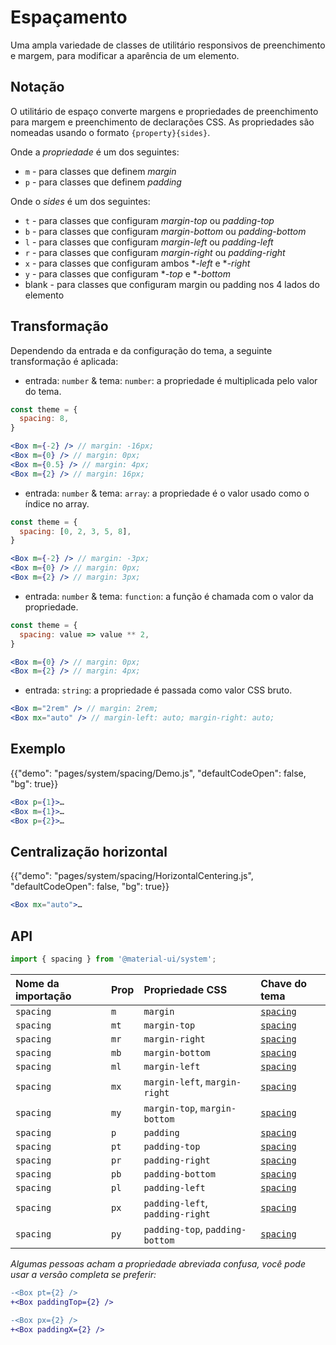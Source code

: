 # Espaçamento

<p class="description">Uma ampla variedade de classes de utilitário responsivos de preenchimento e margem, para modificar a aparência de um elemento.</p>

## Notação

O utilitário de espaço converte margens e propriedades de preenchimento para margem e preenchimento de declarações CSS. As propriedades são nomeadas usando o formato `{property}{sides}`.

Onde a *propriedade* é um dos seguintes:

- `m` - para classes que definem *margin*
- `p` - para classes que definem *padding*

Onde o *sides* é um dos seguintes:

- `t` - para classes que configuram *margin-top* ou *padding-top*
- `b` - para classes que configuram *margin-bottom* ou *padding-bottom*
- `l` - para classes que configuram *margin-left* ou *padding-left*
- `r` - para classes que configuram *margin-right* ou *padding-right*
- `x` - para classes que configuram ambos **-left* e **-right*
- `y` - para classes que configuram **-top* e **-bottom*
- blank - para classes que configuram margin ou padding nos 4 lados do elemento

## Transformação

Dependendo da entrada e da configuração do tema, a seguinte transformação é aplicada:

- entrada: `number` & tema: `number`: a propriedade é multiplicada pelo valor do tema.

```jsx
const theme = {
  spacing: 8,
}

<Box m={-2} /> // margin: -16px;
<Box m={0} /> // margin: 0px;
<Box m={0.5} /> // margin: 4px;
<Box m={2} /> // margin: 16px;
```

- entrada: `number` & tema: `array`: a propriedade é o valor usado como o índice no array.

```jsx
const theme = {
  spacing: [0, 2, 3, 5, 8],
}

<Box m={-2} /> // margin: -3px;
<Box m={0} /> // margin: 0px;
<Box m={2} /> // margin: 3px;
```

- entrada: `number` & tema: `function`: a função é chamada com o valor da propriedade.

```jsx
const theme = {
  spacing: value => value ** 2,
}

<Box m={0} /> // margin: 0px;
<Box m={2} /> // margin: 4px;
```

- entrada: `string`: a propriedade é passada como valor CSS bruto.

```jsx
<Box m="2rem" /> // margin: 2rem;
<Box mx="auto" /> // margin-left: auto; margin-right: auto;
```

## Exemplo

{{"demo": "pages/system/spacing/Demo.js", "defaultCodeOpen": false, "bg": true}}

```jsx
<Box p={1}>…
<Box m={1}>…
<Box p={2}>…
```

## Centralização horizontal

{{"demo": "pages/system/spacing/HorizontalCentering.js", "defaultCodeOpen": false, "bg": true}}

```jsx
<Box mx="auto">…
```

## API

```js
import { spacing } from '@material-ui/system';
```

| Nome da importação | Prop | Propriedade CSS                 | Chave do tema                                                    |
|:------------------ |:---- |:------------------------------- |:---------------------------------------------------------------- |
| `spacing`          | `m`  | `margin`                        | [`spacing`](/customization/default-theme/?expend-path=$.spacing) |
| `spacing`          | `mt` | `margin-top`                    | [`spacing`](/customization/default-theme/?expend-path=$.spacing) |
| `spacing`          | `mr` | `margin-right`                  | [`spacing`](/customization/default-theme/?expend-path=$.spacing) |
| `spacing`          | `mb` | `margin-bottom`                 | [`spacing`](/customization/default-theme/?expend-path=$.spacing) |
| `spacing`          | `ml` | `margin-left`                   | [`spacing`](/customization/default-theme/?expend-path=$.spacing) |
| `spacing`          | `mx` | `margin-left`, `margin-right`   | [`spacing`](/customization/default-theme/?expend-path=$.spacing) |
| `spacing`          | `my` | `margin-top`, `margin-bottom`   | [`spacing`](/customization/default-theme/?expend-path=$.spacing) |
| `spacing`          | `p`  | `padding`                       | [`spacing`](/customization/default-theme/?expend-path=$.spacing) |
| `spacing`          | `pt` | `padding-top`                   | [`spacing`](/customization/default-theme/?expend-path=$.spacing) |
| `spacing`          | `pr` | `padding-right`                 | [`spacing`](/customization/default-theme/?expend-path=$.spacing) |
| `spacing`          | `pb` | `padding-bottom`                | [`spacing`](/customization/default-theme/?expend-path=$.spacing) |
| `spacing`          | `pl` | `padding-left`                  | [`spacing`](/customization/default-theme/?expend-path=$.spacing) |
| `spacing`          | `px` | `padding-left`, `padding-right` | [`spacing`](/customization/default-theme/?expend-path=$.spacing) |
| `spacing`          | `py` | `padding-top`, `padding-bottom` | [`spacing`](/customization/default-theme/?expend-path=$.spacing) |


*Algumas pessoas acham a propriedade abreviada confusa, você pode usar a versão completa se preferir:*

```diff
-<Box pt={2} />
+<Box paddingTop={2} />
```

```diff
-<Box px={2} />
+<Box paddingX={2} />
```